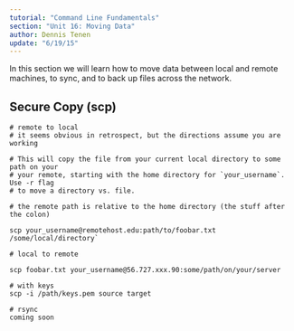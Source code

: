 ```yaml
---
tutorial: "Command Line Fundamentals"
section: "Unit 16: Moving Data"
author: Dennis Tenen
update: "6/19/15"
---
```


In this section we will learn how to move data between local and remote
machines, to sync, and to back up files across the network.

## Secure Copy (scp)

```
# remote to local
# it seems obvious in retrospect, but the directions assume you are working

# This will copy the file from your current local directory to some path on your
# your remote, starting with the home directory for `your_username`. Use -r flag
# to move a directory vs. file.

# the remote path is relative to the home directory (the stuff after the colon)

scp your_username@remotehost.edu:path/to/foobar.txt /some/local/directory`
```

```
# local to remote

scp foobar.txt your_username@56.727.xxx.90:some/path/on/your/server

```

```
# with keys
scp -i /path/keys.pem source target
```

```
# rsync
coming soon
```
